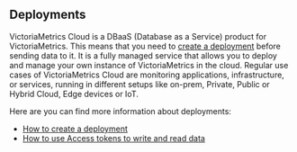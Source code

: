 ## Deployments

VictoriaMetrics Cloud is a DBaaS (Database as a Service) product for VictoriaMetrics.
This means that you need to [create a deployment](https://docs.victoriametrics.com/victoriametrics-cloud/get-started/quickstart/#creating-deployments) before sending data to it.
It is a fully managed service that allows you to deploy and manage your own instance of VictoriaMetrics 
in the cloud. Regular use cases of VictoriaMetrics Cloud are monitoring applications, infrastructure, or services,
running in different setups like on-prem, Private, Public or Hybrid Cloud, Edge devices or IoT.

Here are you can find more information about deployments:

- [How to create a deployment](https://docs.victoriametrics.com/victoriametrics-cloud/get-started/quickstart/#creating-deployments)
- [How to use Access tokens to write and read data](https://docs.victoriametrics.com/victoriametrics-cloud/deployments/access-tokens/)
